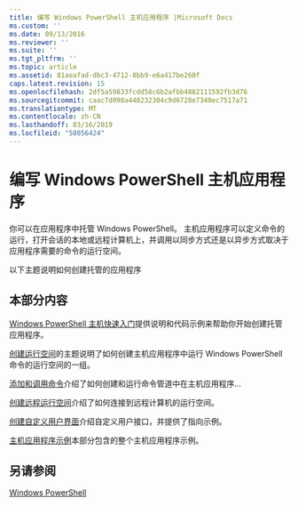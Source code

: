 ```yaml
---
title: 编写 Windows PowerShell 主机应用程序 |Microsoft Docs
ms.custom: ''
ms.date: 09/13/2016
ms.reviewer: ''
ms.suite: ''
ms.tgt_pltfrm: ''
ms.topic: article
ms.assetid: 81aeafad-dbc3-4712-8bb9-e6a417be260f
caps.latest.revision: 15
ms.openlocfilehash: 2df5a59833fcdd58c6b2afbb4882111592fb3d76
ms.sourcegitcommit: caac7d098a448232304c9d6728e7340ec7517a71
ms.translationtype: MT
ms.contentlocale: zh-CN
ms.lasthandoff: 03/16/2019
ms.locfileid: "58056424"
---
```

# <a name="writing-a-windows-powershell-host-application"></a>编写 Windows PowerShell 主机应用程序

你可以在应用程序中托管 Windows PowerShell。 主机应用程序可以定义命令的运行，打开会话的本地或远程计算机上，并调用以同步方式还是以异步方式取决于应用程序需要的命令的运行空间。

以下主题说明如何创建托管的应用程序

## <a name="in-this-section"></a>本部分内容

[Windows PowerShell 主机快速入门](./windows-powershell-host-quickstart.md)提供说明和代码示例来帮助你开始创建托管应用程序。

[创建运行空间](./creating-runspaces.md)的主题说明了如何创建主机应用程序中运行 Windows PowerShell 命令的运行空间的一组。

[添加和调用命令](./adding-and-invoking-commands.md)介绍了如何创建和运行命令管道中在主机应用程序...

[创建远程运行空间](./creating-remote-runspaces.md)介绍了如何连接到远程计算机的运行空间。

[创建自定义用户界面](./creating-a-custom-user-interface.md)介绍自定义用户接口，并提供了指向示例。

[主机应用程序示例](./host-application-samples.md)本部分包含的整个主机应用程序示例。

## <a name="see-also"></a>另请参阅

[Windows PowerShell](http://msdn.microsoft.com/en-us/b41a2af3-aec1-402d-8e18-c2c26be461ff)